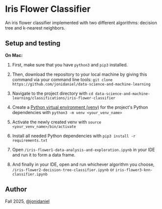 # Iris Flower Classifier

An iris flower classifier implemented with two different algorithms: decision tree and k-nearest neighbors.

## Setup and testing

**On Mac:**

1. First, make sure that you have `python3` and `pip3` installed.

2. Then, download the repository to your local machine by giving this command via your command line tools: `git clone https://github.com/jonidaniel/data-science-and-machine-learning`

3. Navigate to the project directory with `cd data-science-and-machine-learning/classifications/iris-flower-classifier`

4. Create a [Python virtual environment (venv)](https://docs.python.org/3/library/venv.html) for the project's Python dependencies with `python3 -m venv <your_venv_name>`

5. Activate the newly created venv with `source <your_venv_name>/bin/activate`

6. Install all needed Python dependencies with `pip3 install -r requirements.txt`

7. Open `/iris-flower1-data-analysis-and-exploration.ipynb` in your IDE and run it to form a data frame.

8. And finally in your IDE, open and run whichever algorithm you choose, `/iris-flower2-decision-tree-classifier.ipynb` or `iris-flower3-knn-classifier.ipynb`

## Author

Fall 2025, [@jonidaniel](https://github.com/jonidaniel)
